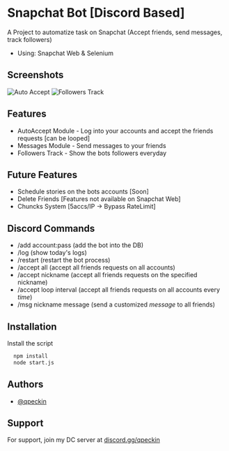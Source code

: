 
# Snapchat Bot [Discord Based]

A Project to automatize task on Snapchat (Accept friends, send messages, track followers)
- Using: Snapchat Web & Selenium


## Screenshots

![Auto Accept](https://i.imgur.com/E567Koj.png)
![Followers Track](https://i.imgur.com/cjzXOAk.png)




## Features

- AutoAccept Module - Log into your accounts and accept the friends requests [can be looped]
- Messages Module - Send messages to your friends
- Followers Track - Show the bots followers everyday

## Future Features
- Schedule stories on the bots accounts [Soon] 
- Delete Friends [Features not available on Snapchat Web]
- Chuncks System [5accs/IP -> Bypass RateLimit]

## Discord Commands

- /add account:pass (add the bot into the DB)
- /log (show today's logs)
- /restart (restart the bot process)
- /accept all (accept all friends requests on all accounts)
- /accept nickname (accept all friends requests on the specified nickname)
- /accept loop interval (accept all friends requests on all accounts every *time*)
- /msg nickname message (send a customized *message* to all friends)

## Installation

Install the script

```bash
  npm install 
  node start.js
```


    
## Authors

- [@qpeckin](https://www.github.com/qpeckin)


## Support

For support, join my DC server at [discord.gg/qpeckin](https://discord.gg/qpeckin) 


